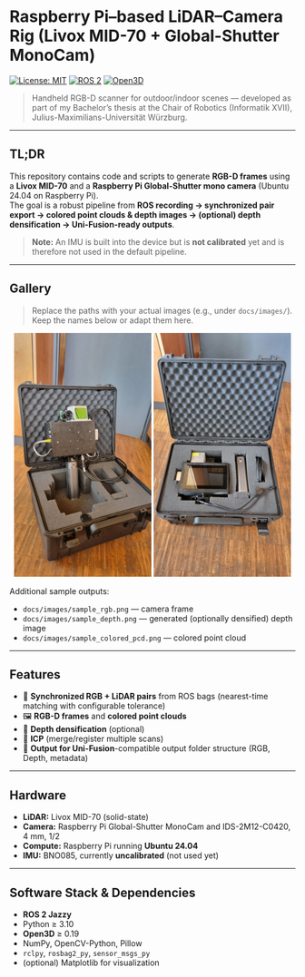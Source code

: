 # Raspberry Pi–based LiDAR–Camera Rig (Livox MID-70 + Global-Shutter MonoCam)

[![License: MIT](https://img.shields.io/badge/License-MIT-green.svg)](#license)
[![ROS 2](https://img.shields.io/badge/ROS2-jazzy%7Crolling-blue)](#software-stack--dependencies)
[![Open3D](https://img.shields.io/badge/Open3D-0.19%2B-blueviolet)](#software-stack--dependencies)
> Handheld RGB-D scanner for outdoor/indoor scenes — developed as part of my Bachelor’s thesis at the Chair of Robotics (Informatik XVII), Julius-Maximilians-Universität Würzburg.
---

## TL;DR

This repository contains code and scripts to generate **RGB-D frames** using a **Livox MID-70** and a **Raspberry Pi Global-Shutter mono camera** (Ubuntu 24.04 on Raspberry Pi).  
The goal is a robust pipeline from **ROS recording → synchronized pair export → colored point clouds & depth images → (optional) depth densification → Uni-Fusion-ready outputs**.

> **Note:** An IMU is built into the device but is **not calibrated** yet and is therefore not used in the default pipeline.

---

## Gallery

> Replace the paths with your actual images (e.g., under `docs/images/`). Keep the names below or adapt them here.

<p align="center">
  <img src="docs/img_device.jpeg"   width="48%"/>
  <img src="docs/img_box.jpeg" width="48%"/>
</p>

Additional sample outputs:
- `docs/images/sample_rgb.png` — camera frame  
- `docs/images/sample_depth.png` — generated (optionally densified) depth image  
- `docs/images/sample_colored_pcd.png` — colored point cloud

---

## Features

- 🎯 **Synchronized RGB + LiDAR pairs** from ROS bags (nearest-time matching with configurable tolerance)
- 🖼️ **RGB-D frames** and **colored point clouds**
- 🧩 **Depth densification** (optional)
- 🧱 **ICP** (merge/register multiple scans)
- 🧪 **Output for Uni-Fusion**-compatible output folder structure (RGB, Depth, metadata)

---

## Hardware

- **LiDAR:** Livox MID-70 (solid-state)
- **Camera:** Raspberry Pi Global-Shutter MonoCam and IDS-2M12-C0420, 4 mm, 1/2
- **Compute:** Raspberry Pi running **Ubuntu 24.04**
- **IMU:** BNO085, currently **uncalibrated** (not used yet)

---

## Software Stack & Dependencies

- **ROS 2 Jazzy**
- Python ≥ 3.10
- **Open3D** ≥ 0.19
- NumPy, OpenCV-Python, Pillow
- `rclpy`, `rosbag2_py`, `sensor_msgs_py`
- (optional) Matplotlib for visualization
